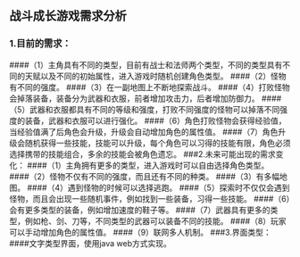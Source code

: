 ## 战斗成长游戏需求分析
### 1.目前的需求：
####（1）主角具有不同的类型，目前有战士和法师两个类型，不同的类型具有不同的天赋以及不同的初始属性，进入游戏时随机创建角色类型。
####（2）怪物有不同的强度。
####（3）在一副地图上不断地探索战斗。
####（4）打败怪物会掉落装备，装备分为武器和衣服，前者增加攻击力，后者增加防御力。
####（5）武器和衣服都具有不同的等级和强度，打败不同强度的怪物可以掉落不同强度的装备，武器和衣服可以进行强化。
####（6）角色打败怪物会获得经验值，当经验值满了后角色会升级，升级会自动增加角色的属性值。
####（7）角色升级会随机获得一些技能，技能可以升级，每个角色可以习得的技能有限，角色必须选择携带的技能组合，多余的技能会被角色遗忘。
###2.未来可能出现的需求变化：
####（1）主角拥有更多的类型，进入游戏时可以自由选择角色类型。
####（2）怪物不仅有不同的强度，而且还有不同的种类。
####（3）有多幅地图。
####（4）遇到怪物的时候可以选择逃跑。
####（5）探索时不仅仅会遇到怪物，而且会出现一些随机事件，例如找到一些装备，习得一些技能。
####（6）会有更多类型的装备，例如增加速度的鞋子等。
####（7）武器具有更多的类型，例如枪、剑、刀等，不同类型的武器可以装备不同的技能。
####（8）玩家可以手动增加角色的属性值。
####（9）联网多人机制。
###3.界面类型：
####文字类型界面，使用java web方式实现。